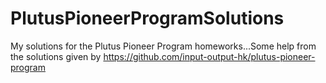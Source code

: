 # PlutusPioneerProgramSolutions
My solutions for the Plutus Pioneer Program homeworks...Some help from the solutions given by https://github.com/input-output-hk/plutus-pioneer-program
